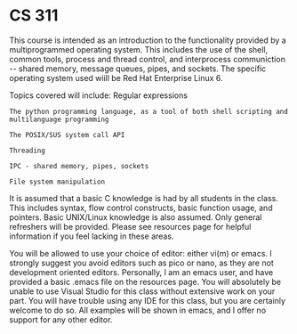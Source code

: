 CS 311
====================
This course is intended as an introduction to the functionality provided by a multiprogrammed operating system. This includes the use of the shell, common tools, process and thread control, and interprocess communiction -- shared memory, message queues, pipes, and sockets. The specific operating system used wiill be Red Hat Enterprise Linux 6.

Topics covered will include:
	Regular expressions

	The python programming language, as a tool of both shell scripting and multilanguage programming

	The POSIX/SUS system call API

	Threading

	IPC - shared memory, pipes, sockets

	File system manipulation

It is assumed that a basic C knowledge is had by all students in the class. This includes syntax, flow control constructs, basic function usage, and pointers. Basic UNIX/Linux knowledge is also assumed. Only general refreshers will be provided. Please see resources page for helpful information if you feel lacking in these areas.

You will be allowed to use your choice of editor: either vi(m) or emacs. I strongly suggest you avoid editors such as pico or nano, as they are not development oriented editors. Personally, I am an emacs user, and have provided a basic .emacs file on the resources page. You will absolutely be unable to use Visual Studio for this class without extensive work on your part. You will have trouble using any IDE for this class, but you are certainly welcome to do so. All examples will be shown in emacs, and I offer no support for any other editor.
